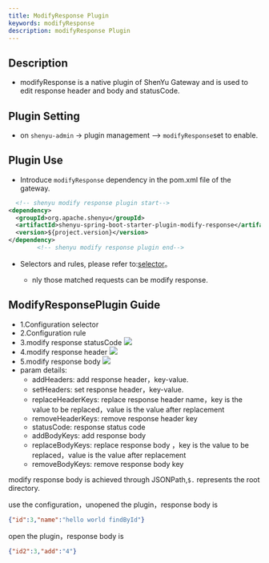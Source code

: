 ```yaml
---
title: ModifyResponse Plugin
keywords: modifyResponse
description: modifyResponse Plugin
---
```


## Description

* modifyResponse is a native plugin of ShenYu Gateway and is used to edit response header and body and statusCode.


## Plugin Setting

* on `shenyu-admin` -> plugin management --> `modifyResponse`set to enable.

## Plugin Use

* Introduce `modifyResponse` dependency in the pom.xml file of the gateway.

```xml
  <!-- shenyu modify response plugin start-->
<dependency>
  <groupId>org.apache.shenyu</groupId>
  <artifactId>shenyu-spring-boot-starter-plugin-modify-response</artifactId>
  <version>${project.version}</version>
</dependency>
        <!-- shenyu modify response plugin end-->
```

* Selectors and rules, please refer to:[selector](../selector-and-rule)。

  * nly those matched requests can be modify response.


## ModifyResponsePlugin Guide
* 1.Configuration selector
* 2.Configuration rule
* 3.modify response statusCode
  ![](/img/shenyu/plugin/modify-response/modifyStatus-en.png)
* 4.modify response header
  ![](/img/shenyu/plugin/modify-response/modifyHeader-en.png)
* 5.modify response body
  ![](/img/shenyu/plugin/modify-response/modifyBody-en.png)
* param details:
  * addHeaders: add response header，key-value.
  * setHeaders: set response header，key-value.
  * replaceHeaderKeys: replace response header name，key is the value to be replaced，value is the value after replacement
  * removeHeaderKeys: remove response header key
  * statusCode: response status code
  * addBodyKeys: add response body
  * replaceBodyKeys: replace response body ，key is the value to be replaced，value is the value after replacement
  * removeBodyKeys: remove response body key

modify response body is achieved through JSONPath,`$.` represents the root directory.

use the configuration，unopened the plugin，response body is
```json
{"id":3,"name":"hello world findById"}
```
open the plugin，response body is
```json
{"id2":3,"add":"4"}
```

